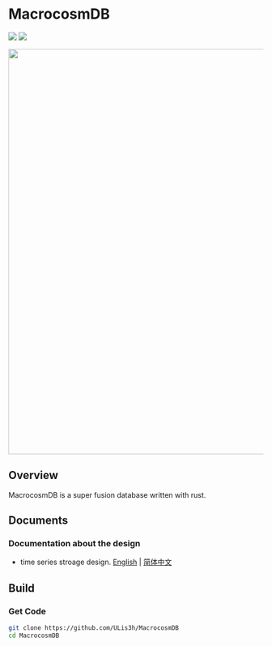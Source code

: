 <h1 align<h1 align="left">MacrocosmDB </h1>
<img src="https://app.travis-ci.com/ULis3h/MacrocosmDB.svg?branch=main" /> <img src="https://img.shields.io/github/stars/ULis3h/MacrocosmDB" />
<p align="left">
    <img width="800" src="doc/res/front.png">
</p>  


## Overview
MacrocosmDB is a super fusion database written with rust.    
## Documents
### Documentation about the design
- time series stroage design. [English](doc/develop/ts_storage_engine.md) | [简体中文](doc/develop/ts_stroage_engine_zhCN.md)

## Build

### Get Code

```bash
git clone https://github.com/ULis3h/MacrocosmDB
cd MacrocosmDB
```
